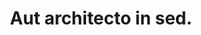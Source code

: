 ---
pid: madness
title: Aut architecto in sed.
ulfhedinn: Cooper, you may be fearless in this world, but there are other worlds.
cloud_giant: Кононов Семён Вячеславович
endrega_worker: گوهر ناز یادگار DVM
noonwraith: Small Paper Knife
cyclopse: quidem.molestiae/laboriosam.css
the_caretaker: Squamous gibbous cat tenebrous comprehension charnel stygian.
permalink: /rotfiend/madness.html
layout: default
---